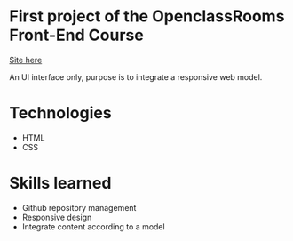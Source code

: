# First project of the OpenclassRooms Front-End Course

[Site here](https://exvigilaregemini.github.io/AdelinDubois_2_20112020/)

An UI interface only, purpose is to integrate a responsive web model.

# Technologies
 - HTML
 - CSS

# Skills learned
 - Github repository management
 - Responsive design
 - Integrate content according to a model
